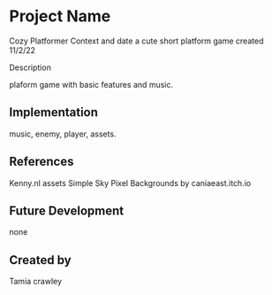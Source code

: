 # Project Name
Cozy Platformer
Context and date
a cute short platform game
created 11/2/22

Description

plaform game with basic features and music.


## Implementation
music, enemy, player, assets.

## References
Kenny.nl assets
Simple Sky Pixel Backgrounds by caniaeast.itch.io
## Future Development
none
## Created by
Tamia crawley
